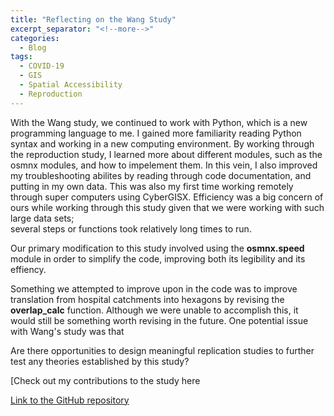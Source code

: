 ```yaml
---
title: "Reflecting on the Wang Study"
excerpt_separator: "<!--more-->"
categories:
  - Blog
tags:
  - COVID-19
  - GIS
  - Spatial Accessibility
  - Reproduction
---
```

With the Wang study, we continued to work with Python, which is a new programming language to me. I gained more familiarity reading Python syntax and
working in a new computing environment.
By working through the reproduction study, I learned more about different modules, such as the osmnx modules, and how to impelement them.
In this vein, I also improved my troubleshooting abilites by reading through code documentation, and putting in my own data.
This was also my first time working remotely through super computers using CyberGISX.
Efficiency was a big concern of ours while working through this study given that we were working with such large data sets; \
several steps or functions took relatively long times to run.


Our primary modification to this study involved using the **osmnx.speed** module in order to simplify the code, improving both its legibility and its effiency. 

Something we attempted to improve upon in the code was to improve translation from hospital catchments into hexagons by revising the **overlap_calc** function.
Although we were unable to accomplish this, it would still be something worth revising in the future. One potential issue with Wang's study was that

Are there opportunities to design meaningful replication studies to further test any theories established by this study?

[Check out my contributions to the study here

[Link to the GitHub repository](https://github.com/sydalexander/RPr-Kang-2020)
